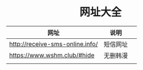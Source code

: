 <h1 align = "center">网址大全</h1>

| 网址                            | 说明     |      |
| ------------------------------- | -------- | ---- |
| http://receive-sms-online.info/ | 短信网址 |      |
| https://www.wshm.club/#hide     | 无删韩漫 |      |
|                                 |          |      |

